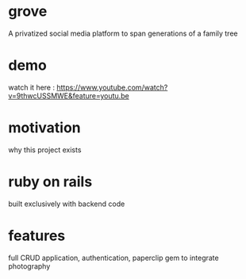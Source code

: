 # grove
A privatized social media platform to span generations of a family tree

# demo
watch it here : https://www.youtube.com/watch?v=9thwcUSSMWE&feature=youtu.be

# motivation
why this project exists

# ruby on rails
built exclusively with backend code

# features
full CRUD application,
authentication, paperclip gem to integrate photography









